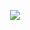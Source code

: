 <p align="center">
  <a href="https://github.com/whiteshadowofficial/project-x">
    <img src="https://img.shields.io/static/v1?label=This Repo Locked&message=Click Me Code&color=aqua&style=plastic">

  </a>
